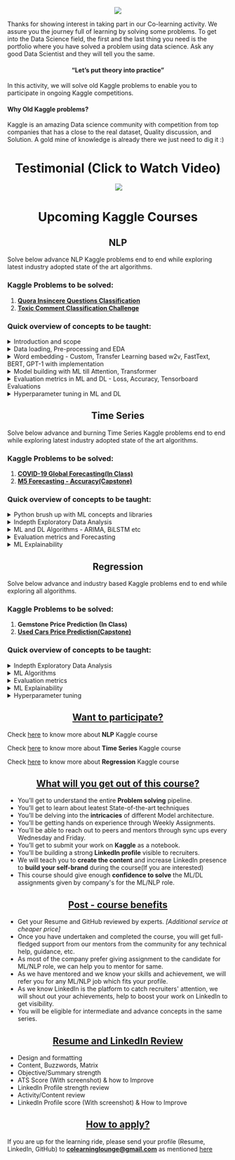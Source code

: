
<p align="center">
  <img src="https://s3.ap-south-1.amazonaws.com/townscript-production/images/2545d2c7-a6e8-486e-97e6-737c42cef670.jpg" />
</p>

Thanks for showing interest in taking part in our Co-learning activity. We assure you the journey full of learning by solving some problems. To get into the Data Science field, the first and the last thing you need is the portfolio where you have solved a problem using data science. Ask any good Data Scientist and they will tell you the same.

#### <div align="center">“Let’s put theory into practice”</div>
  

In this activity, we will solve old Kaggle problems to enable you to participate in ongoing Kaggle competitions.

#### **Why Old Kaggle problems?**
Kaggle is an amazing Data science community with competition from top companies that has a close to the real dataset, Quality discussion, and Solution. A gold mine of knowledge is already there we just need to dig it :)

# <div align="center"> Testimonial (Click to Watch Video)</div>

<p align="center">
 <img>
  <a href="http://www.youtube.com/watch?v=6o_htflJWtc"> <img src="http://img.youtube.com/vi/6o_htflJWtc/0.jpg" /></a>
  </img>
</p>

# <div align="center"> Upcoming Kaggle Courses </div>

##  <div align="center"> NLP </div>
Solve below advance NLP Kaggle problems end to end while exploring latest industry adopted state of the art algorithms.
### Kaggle Problems to be solved:

 1. **[**Quora Insincere Questions Classification**](https://www.kaggle.com/c/quora-insincere-questions-classification)**
 2. **[**Toxic Comment Classification Challenge**](https://www.kaggle.com/c/jigsaw-toxic-comment-classification-challenge)**

### Quick overview of concepts to be taught:
<details>
  <summary> Introduction and scope </summary>
  
 - What is Natural Langauge Processing?
 - Why it is required?
 - Applications
 - Companies - Domains working on solving NLP problems.
 - Popular NLP libraries
</details>

<details>
  <summary> Data loading, Pre-processing and EDA </summary>
  
 - Data loading
 - Data cleaning and pre-processing
 - Exploratory Data Analysis 
 - Data splitting - Train & Test
</details>

<details>
  <summary> Word embedding - Custom, Transfer Learning based w2v, FastText, BERT, GPT-1 with implementation </summary>
  
 - Learn to create custom embedding using -   Count vectorizer, TF-IDF,
   word2vec
 - Understand the Transfer Learning using word2vec(CBOW, Skip gram),
   Glove, FastText, BERT, GPT-1 etc    
 - Implementation of suitable and latest word embedding using transfer
   learning
</details>

<details>
  <summary> Model building with ML till Attention, Transformer</summary>
  
 - Traditional ML classifiers
- RNN
- CNN
- LSTM
- GRU
- BiLSTM
- ULMFiT
- Attention
- Transformer
</details>

<details>
  <summary> Evaluation metrics in ML and DL - Loss, Accuracy, Tensorboard Evaluations</summary>
 
 1. Traditional ML Models
-   Classification Reports
-   F1, Precision/recall, ROC-AUC
2. Deep Learning Model
-   Validation Loss
-   Accuracy (Smoothing)
-   Tensorboard Evaluations
</details>
 
<details>
  <summary> Hyperparameter tuning in ML and DL</summary>
  
1. Traditional ML Models
-   Grid Search/Randomized Search
2. Deep Learning Model
-   Batch Size/ Activation Units
-   Hidden layer dimensions
-   Heads in Transformer models
-   Learning rate/Optimizer
-   Weights and Biases
</details>

##  <div align="center"> Time Series</div>
Solve below advance and burning Time Series Kaggle problems end to end while exploring latest industry adopted state of the art algorithms.

### Kaggle Problems to be solved:

 1. **[COVID-19 Global Forecasting(In Class)](https://www.kaggle.com/c/covid19-global-forecasting-week-5/overview)**
 2. **[M5 Forecasting - Accuracy(Capstone)](https://www.kaggle.com/c/m5-forecasting-accuracy)**

### Quick overview of concepts to be taught:

<details>
  <summary> Python brush up with ML concepts and libraries </summary>
  
- What is machine learning?
- Supervised and Unsupervised machine learning concept.
- Bias - Variance trade-off.
- Overfitting and Underfitting in machine learning.
- Understanding classification, regression and time series.
- Brief summary of ‘Scikit learn’.
- Understanding the problem statement for Kaggle problems.
</details>

<details>
  <summary> Indepth Exploratory Data Analysis</summary>
- Characteristics of a time-series
- Libraries - Datetime, Pandas, Numpy, Scipy, Matplotlib, Statsmodel and Scikit-learn
- Preprocessing time-series data
- Time-series visualization
- Independent Variables (or Predictors) and Dependent Variable
- Univariate and Multivariate time-series
- Uniformity of time-series : Equispaced and non-redundant
- Level, trend and seasonality
- Re-sampling the time-series - Upsampling and Downsampling
- Time-series Visualization using Matplotlib
- Outlier treatment
- Autocorrelation and Partial autocorrelation
- Correlation between variables for feature selection
- One step ahead prediction and multiple step prediction
</details>

<details>
  <summary> ML and DL Algorithms - ARIMA, BiLSTM etc</summary>
  
- Naive Method
- ARIMA and its variations
- Exponential Smoothing and its variations
- Multilayer Perceptron
- LSTM and it's variant 
- Handling multiple time-series: Concatenation, Bagging, Transfer Learning for ML models
</details>

<details>
  <summary> Evaluation metrics and Forecasting </summary>
  
- Mean Square Error
- Root Mean Square Error
- Mean Absolute Percentage Error
- Multiple Step ahead prediction techniques - Recursive, Direct, MIMO
</details>

<details>
  <summary> ML Explainability </summary>

 - LIME 
 - Algorithimc Generalisation
</details>

##  <div align="center"> Regression</div>
Solve below advance and industry based Kaggle problems end to end while exploring all algorithms.

### Kaggle Problems to be solved:

 1. **Gemstone Price Prediction (In Class)**
 2. **[Used Cars Price Prediction(Capstone)](https://www.kaggle.com/colearninglounge/used-cars-price-prediction)**

### Quick overview of concepts to be taught:
<details>
  <summary> Indepth Exploratory Data Analysis </summary>
  
- Understanding the data.
- Identifying variables and checking data types.
- Analyzing the basic metrics of different data types.
- Univariate Analysis- Non-Graphical.
- Univariate Analysis-Graphical (VDA).
- Bivariate Analysis.
- Pair Plot Analysis
- Missing value treatment.
- Outlier treatment.
- Correlation Analysis.
- Dimensionality Reduction.
- Binning
- Log Transformation
- Scaling

</details>

<details>
  <summary> ML Algorithms </summary>

- Linear Regression
- Decision Tree Regressor
- Ridge Regression
- Lasso Regression
- Support Vector Regressor
- Artificial Neural Network Regressor
</details>


<details>
  <summary> Evaluation metrics </summary>
  
- Mean Square Error
- Root Mean Square Error
- Mean Absolute Error
- Mean Absolute Percentage Error
</details>

<details>
  <summary> ML Explainability </summary>

 - LIME 
 - Algorithimc Generalisation
</details>

<details>
  <summary> Hyperparameter tuning </summary>
  
-   Grid Search
-   Randomized Search
</details>

## <div align="center"><ins> Want to participate?</ins></div>

Check [here](https://bit.ly/nlpoc-kaggle) to know more about **NLP** Kaggle course

Check [here](https://bit.ly/time-series-kaggle) to know more about **Time Series** Kaggle course

Check [here](https://bit.ly/regression-kaggle) to know more about **Regression** Kaggle course

## <div align="center"><ins>What will you get out of this course?</ins></div>

-  You’ll get to understand the entire **Problem solving** pipeline.
-  You’ll get to learn about leatest State-of-the-art techniques
-  You’ll be delving into the **intricacies** of different Model architecture.
-  You’ll be getting hands on experience through Weekly Assignments.
-  You’ll be able to reach out to peers and mentors through sync ups every Wednesday and Friday.
-  You’ll get to submit your work on **Kaggle** as a notebook.
-  You’ll be building a strong **LinkedIn profile** visible to recruiters.
-  We will teach you to **create the content** and increase LinkedIn presence to **build your self-brand** during the course(If you are interested)
-  This course should give enough **confidence to solve** the ML/DL assignments given by company's for the ML/NLP role.

## <div align="center"><ins>Post - course benefits</ins></div>

-  Get your Resume and GitHub reviewed by experts. *[Additional service at cheaper price]*
-  Once you have undertaken and completed the course, you will get full-fledged support from our mentors from the community for any technical help, guidance, etc.
- As most of the company prefer giving assignment to the candidate for ML/NLP role, we can help you to mentor for same.
- As we have mentored and we know your skills and achievement, we will refer you for any ML/NLP job which fits your profile.
- As we know LinkedIn is the platform to catch recruiters' attention, we will shout out your achievements, help to boost your work on LinkedIn to get visibility.
- You will be eligible for intermediate and advance concepts in the same series.

## <div align="center"><ins>Resume and LinkedIn Review</ins></div>
-	Design and formatting 
-	Content, Buzzwords, Matrix
-	Objective/Summary strength
-	ATS Score (With screenshot) & how to Improve
-	LinkedIn Profile strength review
-	Activity/Content review 
-	LinkedIn Profile score (With screenshot) & How to Improve

## <div align="center"><ins>How to apply?</ins></div>

If you are up for the learning ride, please send your profile (Resume, LinkedIn, 
GitHub) to <ins>**colearninglounge@gmail.com**</ins> as mentioned [here](https://github.com/colearninglounge/co-learning-lounge/blob/master/Technology/Artificial%20Intelligence/CLL_Kaggle_Courses.md#-want-to-participate)
